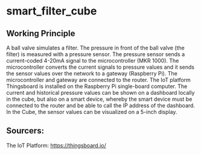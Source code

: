 # smart_filter_cube

## Working Principle

A ball valve simulates a filter.
The pressure in front of the ball valve (the filter) is measured with a pressure sensor.
The pressure sensor sends a current-coded 4-20mA signal to the microcontroller (MKR 1000).
The microcontroller converts the current signals to pressure values and it sends the sensor values over the network to a gateway (Raspberry Pi).
The microcontroller and gateway are connected to the router.
The IoT platform Thingsboard is installed on the Raspberry Pi single-board computer.
The current and historical pressure values can be shown on a dashboard locally in the cube, but also on a smart device, whereby the smart device must be connected to the router and be able to call the IP address of the dashboard.
In the Cube, the sensor values can be visualized on a 5-inch display.

## Sourcers:
The IoT Platform:
https://thingsboard.io/
